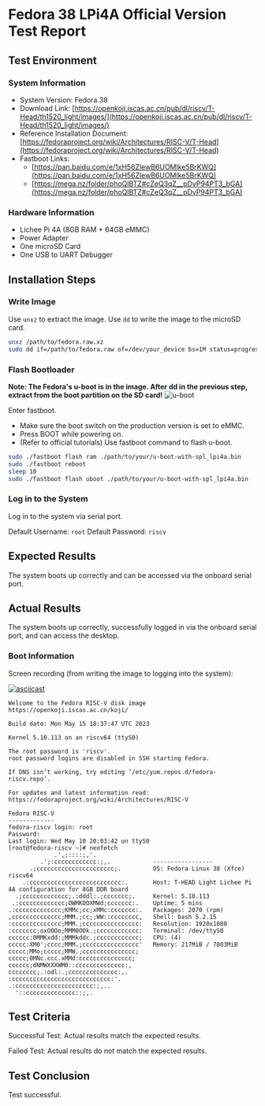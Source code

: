 # Fedora 38 LPi4A Official Version Test Report

## Test Environment

### System Information

- System Version: Fedora 38
- Download Link: [https://openkoji.iscas.ac.cn/pub/dl/riscv/T-Head/th1520_light/images/](https://openkoji.iscas.ac.cn/pub/dl/riscv/T-Head/th1520_light/images/)
- Reference Installation Document: [https://fedoraproject.org/wiki/Architectures/RISC-V/T-Head](https://fedoraproject.org/wiki/Architectures/RISC-V/T-Head)
- Fastboot Links:
    - [https://pan.baidu.com/e/1xH56ZlewB6UOMlke5BrKWQ](https://pan.baidu.com/e/1xH56ZlewB6UOMlke5BrKWQ)
    - [https://mega.nz/folder/phoQlBTZ#cZeQ3qZ__pDvP94PT3_bGA](https://mega.nz/folder/phoQlBTZ#cZeQ3qZ__pDvP94PT3_bGA)

### Hardware Information

- Lichee Pi 4A (8GB RAM + 64GB eMMC)
- Power Adapter
- One microSD Card
- One USB to UART Debugger

## Installation Steps

### Write Image

Use `unxz` to extract the image.
Use `dd` to write the image to the microSD card.

```bash
unxz /path/to/fedora.raw.xz
sudo dd if=/path/to/fedora.raw of=/dev/your_device bs=1M status=progress
```

### Flash Bootloader

**Note: The Fedora's u-boot is in the image. After dd in the previous step, extract from the boot partition on the SD card!**
![u-boot](./u-boot.png)

Enter fastboot.
- Make sure the boot switch on the production version is set to eMMC.
- Press BOOT while powering on.
- (Refer to official tutorials)
Use fastboot command to flash u-boot.

```bash
sudo ./fastboot flash ram ./path/to/your/u-boot-with-spl_lpi4a.bin
sudo ./fastboot reboot
sleep 10
sudo ./fastboot flash uboot ./path/to/your/u-boot-with-spl_lpi4a.bin
```

### Log in to the System

Log in to the system via serial port.

Default Username: `root`
Default Password: `riscv`

## Expected Results

The system boots up correctly and can be accessed via the onboard serial port.

## Actual Results

The system boots up correctly, successfully logged in via the onboard serial port, and can access the desktop.

### Boot Information

Screen recording (from writing the image to logging into the system):

[![asciicast](https://asciinema.org/a/h2waHR5bazhEOeMYYxbbWUxBm.svg)](https://asciinema.org/a/h2waHR5bazhEOeMYYxbbWUxBm)

```log
Welcome to the Fedora RISC-V disk image
https://openkoji.iscas.ac.cn/koji/

Build date: Mon May 15 18:37:47 UTC 2023

Kernel 5.10.113 on an riscv64 (ttyS0)

The root password is 'riscv'.
root password logins are disabled in SSH starting Fedora.

If DNS isn’t working, try editing ‘/etc/yum.repos.d/fedora-riscv.repo’.

For updates and latest information read:
https://fedoraproject.org/wiki/Architectures/RISC-V

Fedora RISC-V
-------------
fedora-riscv login: root
Password: 
Last login: Wed May 10 20:03:42 on ttyS0
[root@fedora-riscv ~]# neofetch
             .',;::::;,'.                                                                                                       
         .';:cccccccccccc:;,.            ----------------- 
      .;cccccccccccccccccccccc;.         OS: Fedora Linux 38 (Xfce) riscv64 
    .:cccccccccccccccccccccccccc:.       Host: T-HEAD Light Lichee Pi 4A configuration for 8GB DDR board 
  .;ccccccccccccc;.:dddl:.;ccccccc;.     Kernel: 5.10.113 
 .:ccccccccccccc;OWMKOOXMWd;ccccccc:.    Uptime: 5 mins 
.:ccccccccccccc;KMMc;cc;xMMc:ccccccc:.   Packages: 2070 (rpm) 
,cccccccccccccc;MMM.;cc;;WW::cccccccc,   Shell: bash 5.2.15 
:cccccccccccccc;MMM.;cccccccccccccccc:   Resolution: 1920x1080 
:ccccccc;oxOOOo;MMM0OOk.;cccccccccccc:   Terminal: /dev/ttyS0 
cccccc:0MMKxdd:;MMMkddc.;cccccccccccc;   CPU: (4) 
ccccc:XM0';cccc;MMM.;cccccccccccccccc'   Memory: 217MiB / 7803MiB 
ccccc;MMo;ccccc;MMW.;ccccccccccccccc;
ccccc;0MNc.ccc.xMMd:ccccccccccccccc;                             
cccccc;dNMWXXXWM0::cccccccccccccc:,                              
cccccccc;.:odl:.;cccccccccccccc:,.
:cccccccccccccccccccccccccccc:'.
.:cccccccccccccccccccccc:;,..
  '::cccccccccccccc::;,.

```

## Test Criteria

Successful Test: Actual results match the expected results.

Failed Test: Actual results do not match the expected results.

## Test Conclusion

Test successful.

